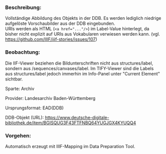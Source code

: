 ### Beschreibung: 
Vollständige Abbildung des Objekts in der DDB. Es werden lediglich niedrige aufgelöste Vorschaubilder aus der DDB eingebunden.  
URIs werden als HTML (`<a href="..."/>`) im Label-Value hinterlegt, da bisher nicht explizit auf URIs aus Vokabularen verwiesen werden kann. (vgl. https://github.com/IIIF/iiif-stories/issues/107)
### Beobachtung:
Die IIF-Viewer beziehen die Bildunterschriften nicht aus structures/label, sondern aus /sequences/canvases/label. Im TIFY-Viewer sind die Labels aus structures/label jedoch immerhin im Info-Panel unter "Current Element" sichtbar.

Sparte: Archiv

Provider: Landesarchiv Baden-Württemberg 

Ursprungsformat: EAD(DDB)

DDB-Objekt (URL): https://www.deutsche-digitale-bibliothek.de/item/BGISQUG3F43FTFNBQ64YUGJGX4KYUQQ4


### Vorgehen:
Automatisch erzeugt mit IIIF-Mapping im Data Preparation Tool.
